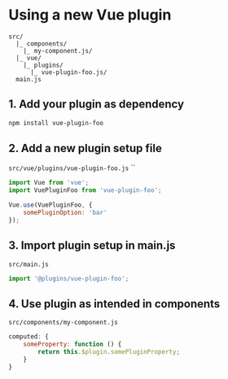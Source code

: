 
# Using a new Vue plugin

```
src/
  |_ components/
    |_ my-component.js/
  |_ vue/
    |_ plugins/
      |_ vue-plugin-foo.js/
  main.js
```

## 1. Add your plugin as dependency

```bash
npm install vue-plugin-foo
```

## 2. Add a new plugin setup file

`src/vue/plugins/vue-plugin-foo.js`
``

```js
import Vue from 'vue';
import VuePluginFoo from 'vue-plugin-foo';

Vue.use(VuePluginFoo, {
	somePluginOption: 'bar'
});
```

## 3. Import plugin setup in main.js

`src/main.js`

```js
import '@plugins/vue-plugin-foo';
```

## 4. Use plugin as intended in components

`src/components/my-component.js`

```js
computed: {
	someProperty: function () {
		return this.$plugin.somePluginProperty;
	}
}
```
